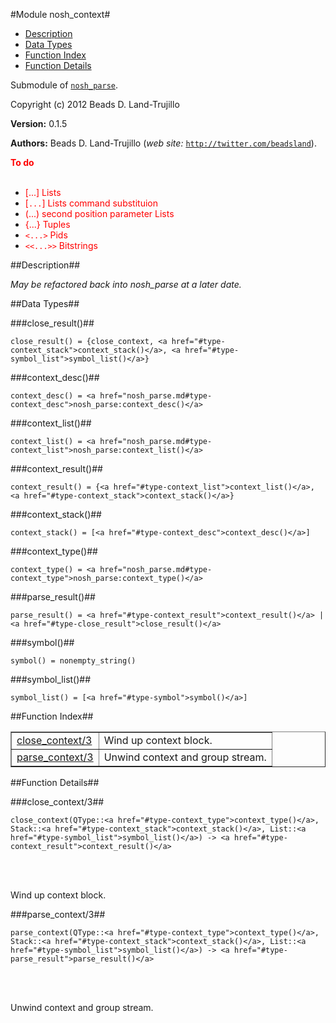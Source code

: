 

#Module nosh_context#

* [Description](#description)
* [Data Types](#types)
* [Function Index](#index)
* [Function Details](#functions)


Submodule of [`nosh_parse`](nosh_parse.md).

Copyright (c) 2012 Beads D. Land-Trujillo

__Version:__ 0.1.5

__Authors:__ Beads D. Land-Trujillo (_web site:_ [`http://twitter.com/beadsland`](http://twitter.com/beadsland)).

__<font color="red">To do</font>__
<br></br>

* <font color="red"> [...] Lists</font>
* <font color="red"> [`...`] Lists command substituion</font>
* <font color="red"> (...) second position parameter Lists</font>
* <font color="red"> {...} Tuples</font>
* <font color="red"> `<...>` Pids</font>
* <font color="red"> `<<...>>` Bitstrings</font>
<a name="description"></a>

##Description##


_May be refactored back into nosh_parse at a later date._
<a name="types"></a>

##Data Types##




###<a name="type-close_result">close_result()</a>##



	close_result() = {close_context, <a href="#type-context_stack">context_stack()</a>, <a href="#type-symbol_list">symbol_list()</a>}



###<a name="type-context_desc">context_desc()</a>##



	context_desc() = <a href="nosh_parse.md#type-context_desc">nosh_parse:context_desc()</a>



###<a name="type-context_list">context_list()</a>##



	context_list() = <a href="nosh_parse.md#type-context_list">nosh_parse:context_list()</a>



###<a name="type-context_result">context_result()</a>##



	context_result() = {<a href="#type-context_list">context_list()</a>, <a href="#type-context_stack">context_stack()</a>}



###<a name="type-context_stack">context_stack()</a>##



	context_stack() = [<a href="#type-context_desc">context_desc()</a>]



###<a name="type-context_type">context_type()</a>##



	context_type() = <a href="nosh_parse.md#type-context_type">nosh_parse:context_type()</a>



###<a name="type-parse_result">parse_result()</a>##



	parse_result() = <a href="#type-context_result">context_result()</a> | <a href="#type-close_result">close_result()</a>



###<a name="type-symbol">symbol()</a>##



	symbol() = nonempty_string()



###<a name="type-symbol_list">symbol_list()</a>##



	symbol_list() = [<a href="#type-symbol">symbol()</a>]
<a name="index"></a>

##Function Index##


<table width="100%" border="1" cellspacing="0" cellpadding="2" summary="function index"><tr><td valign="top"><a href="#close_context-3">close_context/3</a></td><td>Wind up context block.</td></tr><tr><td valign="top"><a href="#parse_context-3">parse_context/3</a></td><td>Unwind context and group stream.</td></tr></table>


<a name="functions"></a>

##Function Details##

<a name="close_context-3"></a>

###close_context/3##


	close_context(QType::<a href="#type-context_type">context_type()</a>, Stack::<a href="#type-context_stack">context_stack()</a>, List::<a href="#type-symbol_list">symbol_list()</a>) -> <a href="#type-context_result">context_result()</a>
<br></br>


Wind up context block.<a name="parse_context-3"></a>

###parse_context/3##


	parse_context(QType::<a href="#type-context_type">context_type()</a>, Stack::<a href="#type-context_stack">context_stack()</a>, List::<a href="#type-symbol_list">symbol_list()</a>) -> <a href="#type-parse_result">parse_result()</a>
<br></br>


Unwind context and group stream.